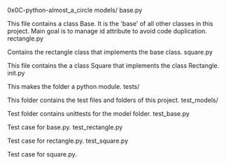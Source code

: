 0x0C-python-almost_a_circle
models/
base.py

This file contains a class Base. It is the 'base' of all other classes in this project. Main goal is to manage id attribute to avoid code duplication.
rectangle.py

Contains the rectangle class that implements the base class.
square.py

This file contains the a class Square that implements the class Rectangle.
init.py

This makes the folder a python module.
tests/

This folder contains the test files and folders of this project.
test_models/

Test folder contains unittests for the model folder.
test_base.py

Test case for base.py.
test_rectangle.py

Test case for rectangle.py.
test_square.py

Test case for square.py.
